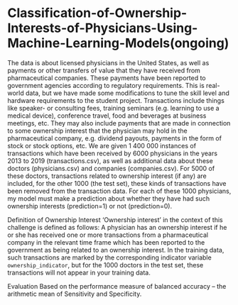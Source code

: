 # Classification-of-Ownership-Interests-of-Physicians-Using-Machine-Learning-Models(ongoing)
The data is about licensed physicians in the United States, as well as payments or other transfers of value that they have received from pharmaceutical companies. These payments have been reported to government agencies according to regulatory requirements. This is real-world data, but we have made some modifications to tune the skill level and hardware requirements to the student project. Transactions include things like speaker- or consulting fees, training seminars (e.g. learning to use a medical device), conference travel, food and beverages at business meetings, etc. They may also include payments that are made in connection to some ownership interest that the physician may hold in the pharmaceutical company, e.g. dividend payouts, payments in the form of stock or stock options, etc. We are given 1 400 000 instances of transactions which have been received by 6000 physicians in the years 2013 to 2019 (transactions.csv), as well as additional data about these doctors (physicians.csv) and companies (companies.csv). For 5000 of these doctors, transactions related to ownership interest (if any) are included, for the other 1000 (the test set), these kinds of transactions have been removed from the transaction data. For each of these 1000 physicians, my model must make a prediction about whether they have had such ownership interests (prediction=1) or not (prediction=0).

Definition of Ownership Interest
‘Ownership interest’ in the context of this challenge is defined as follows: A physician has an ownership interest if he or she has received one or more transactions from a pharmaceutical company in the relevant time frame which has been reported to the government as being related to an ownership interest. In the training data, such transactions are marked by the corresponding indicator variable `ownership_indicator`, but for the 1000 doctors in the test set, these transactions will not appear in your training data.

Evaluation
Based on the performance measure of balanced accuracy – the arithmetic mean of Sensitivity and Specificity.
